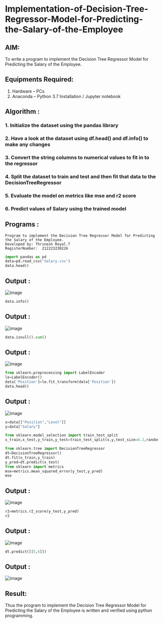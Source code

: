 # Implementation-of-Decision-Tree-Regressor-Model-for-Predicting-the-Salary-of-the-Employee

## AIM:
To write a program to implement the Decision Tree Regressor Model for Predicting the Salary of the Employee.

## Equipments Required:
1. Hardware – PCs
2. Anaconda – Python 3.7 Installation / Jupyter notebook

## Algorithm :
### 1. Initialize the dataset using the pandas library
### 2. Have a look at the dataset using df.head() and df.info() to make any changes
### 3. Convert the string columns to numerical values to fit in to the regressor 
### 4. Split the dataset to train and test and then fit that data to the DecisionTreeRegressor
### 5. Evaluate the model on metrics like mse and r2 score
### 6. Predict values of Salary using the trained model

## Programs :

```
Program to implement the Decision Tree Regressor Model for Predicting the Salary of the Employee.
Developed by: Thrinesh Royal.T
RegisterNumber:  212223230226
```

```python
import pandas as pd
data=pd.read_csv('Salary.csv')
data.head()
```
## Output :
![image](https://github.com/SANTHAN-2006/Implementation-of-Decision-Tree-Regressor-Model-for-Predicting-the-Salary-of-the-Employee/assets/80164014/d57ee904-a124-4b46-bce7-fec41849776b)

```python
data.info()
```
## Output :
![image](https://github.com/SANTHAN-2006/Implementation-of-Decision-Tree-Regressor-Model-for-Predicting-the-Salary-of-the-Employee/assets/80164014/9e2e1382-8ca4-4f40-8167-cf2b8844e575)


```python
data.isnull().sum()
```
## Output :
![image](https://github.com/SANTHAN-2006/Implementation-of-Decision-Tree-Regressor-Model-for-Predicting-the-Salary-of-the-Employee/assets/80164014/b9ef8043-9b6a-414e-a4b3-783793c2fee7)


```python
from sklearn.preprocessing import LabelEncoder
le=LabelEncoder()
data['Position']=le.fit_transform(data['Position'])
data.head()
```
## Output :
![image](https://github.com/SANTHAN-2006/Implementation-of-Decision-Tree-Regressor-Model-for-Predicting-the-Salary-of-the-Employee/assets/80164014/fdafe34e-2cd0-4238-961f-506a6f89fe36)


```python
x=data[["Position","Level"]]
y=data["Salary"]
```

```python
from sklearn.model_selection import train_test_split
x_train,x_test,y_train,y_test=train_test_split(x,y,test_size=0.2,random_state=2)

from sklearn.tree import DecisionTreeRegressor
dt=DecisionTreeRegressor()
dt.fit(x_train,y_train)
y_pred=dt.predict(x_test)
from sklearn import metrics
mse=metrics.mean_squared_error(y_test,y_pred)
mse
```

## Output :
![image](https://github.com/SANTHAN-2006/Implementation-of-Decision-Tree-Regressor-Model-for-Predicting-the-Salary-of-the-Employee/assets/80164014/1562adc4-2840-49e4-bee7-a400fec10b4b)


```python
r2=metrics.r2_score(y_test,y_pred)
r2
```
## Output :
![image](https://github.com/SANTHAN-2006/Implementation-of-Decision-Tree-Regressor-Model-for-Predicting-the-Salary-of-the-Employee/assets/80164014/732622e1-efeb-4253-bbec-a50d6faa0ff2)


```python
dt.predict([[5,6]])
```
## Output :
![image](https://github.com/SANTHAN-2006/Implementation-of-Decision-Tree-Regressor-Model-for-Predicting-the-Salary-of-the-Employee/assets/80164014/483c96c8-17a4-4e12-b96f-d0807998bec4)

## Result:
Thus the program to implement the Decision Tree Regressor Model for Predicting the Salary of the Employee is written and verified using python programming.
